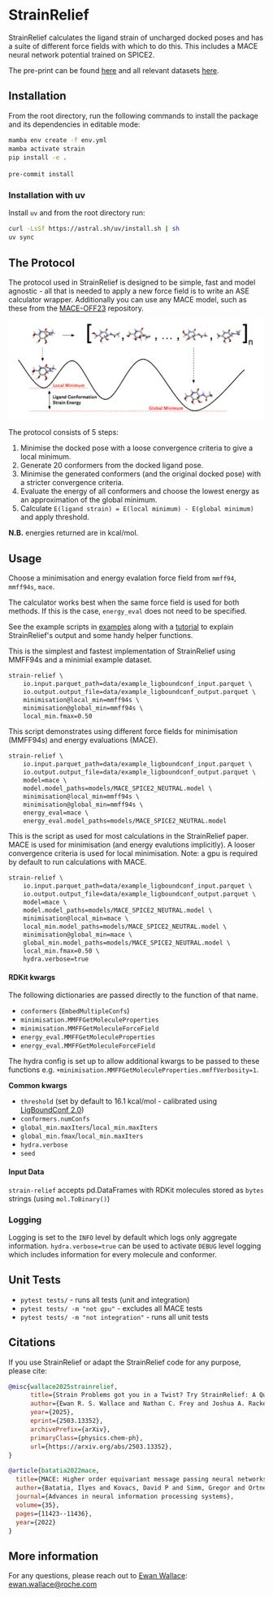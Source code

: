 # StrainRelief
StrainRelief calculates the ligand strain of uncharged docked poses and has a suite of different force fields with which to do this. This includes a MACE neural network potential trained on SPICE2.

The pre-print can be found [here](https://arxiv.org/abs/2503.13352) and all relevant datasets [here](https://huggingface.co/datasets/erwallace/LigBoundConf2.0).

## Installation

From the root directory, run the following commands to install the package and its dependencies in editable mode:

```bash
mamba env create -f env.yml
mamba activate strain
pip install -e .

pre-commit install
```

### Installation with uv
Install `uv` and from the root directory run:

```bash
curl -LsSf https://astral.sh/uv/install.sh | sh
uv sync
```


## The Protocol

The protocol used in StrainRelief is designed to be simple, fast and model agnostic - all that is needed to apply a new force field is to write an ASE calculator wrapper. Additionally you can use any MACE model, such as these from the [MACE-OFF23](https://github.com/ACEsuit/mace-off/tree/main/mace_off23) repository.

![Strain Relief Protocol](assets/strain_relief_protocol.png)

The protocol consists of 5 steps:

1. Minimise the docked pose with a loose convergence criteria to give a local minimum.
2. Generate 20 conformers from the docked ligand pose.
3. Minimise the generated conformers (and the original docked pose) with a stricter convergence criteria.
4. Evaluate the energy of all conformers and choose the lowest energy as an approximation of the global minimum.
5. Calculate `E(ligand strain) = E(local minimum) - E(global minimum)` and apply threshold.

**N.B.** energies returned are in kcal/mol.

## Usage
Choose a minimisation and energy evalation force field from `mmff94`, `mmff94s`, `mace`.

The calculator works best when the same force field is used for both methods. If this is the case, `energy_eval` does not need to be specified.

See the example scripts in [examples](./examples/examples.sh) along with a [tutorial](./examples/tutorial.ipynb) to explain StrainRelief's output and some handy helper functions.

This is the simplest and fastest implementation of StrainRelief using MMFF94s and a minimial example dataset.
```
strain-relief \
    io.input.parquet_path=data/example_ligboundconf_input.parquet \
    io.output.output_file=data/example_ligboundconf_output.parquet \
    minimisation@local_min=mmff94s \
    minimisation@global_min=mmff94s \
    local_min.fmax=0.50
```

This script demonstrates using different force fields for minimisation (MMFF94s) and energy evaluations (MACE).
```
strain-relief \
    io.input.parquet_path=data/example_ligboundconf_input.parquet \
    io.output.output_file=data/example_ligboundconf_output.parquet \
    model=mace \
    model.model_paths=models/MACE_SPICE2_NEUTRAL.model \
    minimisation@local_min=mmff94s \
    minimisation@global_min=mmff94s \
    energy_eval=mace \
    energy_eval.model_paths=models/MACE_SPICE2_NEUTRAL.model
```

This is the script as used for most calculations in the StrainRelief paper. MACE is used for minimisation (and energy evalutions implicitly). A looser convergence criteria is used for local minimisation. Note: a gpu is required by default to run calculations with MACE.
```
strain-relief \
    io.input.parquet_path=data/example_ligboundconf_input.parquet \
    io.output.output_file=data/example_ligboundconf_output.parquet \
    model=mace \
    model.model_paths=models/MACE_SPICE2_NEUTRAL.model \
    minimisation@local_min=mace \
    local_min.model_paths=models/MACE_SPICE2_NEUTRAL.model \
    minimisation@global_min=mace \
    global_min.model_paths=models/MACE_SPICE2_NEUTRAL.model \
    local_min.fmax=0.50 \
    hydra.verbose=true
```

#### RDKit kwargs
The following dictionaries are passed directly to the function of that name.
- `conformers` (`EmbedMultipleConfs`)
- `minimisation.MMFFGetMoleculeProperties`
- `minimisation.MMFFGetMoleculeForceField`
- `energy_eval.MMFFGetMoleculeProperties`
- `energy_eval.MMFFGetMoleculeForceField`

The hydra config is set up to allow additional kwargs to be passed to these functions e.g. `+minimisation.MMFFGetMoleculeProperties.mmffVerbosity=1`.

**Common kwargs**
- `threshold` (set by default to 16.1 kcal/mol - calibrated using [LigBoundConf 2.0](https://huggingface.co/datasets/erwallace/LigBoundConf2.0))
- `conformers.numConfs`
- `global_min.maxIters`/`local_min.maxIters`
- `global_min.fmax`/`local_min.maxIters`
- `hydra.verbose`
- `seed`

#### Input Data
`strain-relief` accepts pd.DataFrames with RDKit molecules stored as `bytes` strings (using `mol.ToBinary()`)

### Logging

Logging is set to the `INFO` level by default which logs only aggregate information. `hydra.verbose=true` can be used to activate `DEBUG` level logging which includes information for every molecule and conformer.

## Unit Tests
- `pytest tests/` - runs all tests (unit and integration)
- `pytest tests/ -m "not gpu"` - excludes all MACE tests
- `pytest tests/ -m "not integration"` - runs all unit tests

## Citations
If you use StrainRelief or adapt the StrainRelief code for any purpose, please cite:

```bibtex
@misc{wallace2025strainrelief,
      title={Strain Problems got you in a Twist? Try StrainRelief: A Quantum-Accurate Tool for Ligand Strain Calculations}, 
      author={Ewan R. S. Wallace and Nathan C. Frey and Joshua A. Rackers},
      year={2025},
      eprint={2503.13352},
      archivePrefix={arXiv},
      primaryClass={physics.chem-ph},
      url={https://arxiv.org/abs/2503.13352}, 
}
```

```bibtex
@article{batatia2022mace,
  title={MACE: Higher order equivariant message passing neural networks for fast and accurate force fields},
  author={Batatia, Ilyes and Kovacs, David P and Simm, Gregor and Ortner, Christoph and Cs{\'a}nyi, G{\'a}bor},
  journal={Advances in neural information processing systems},
  volume={35},
  pages={11423--11436},
  year={2022}
}
```

## More information
For any questions, please reach out to [Ewan Wallace](https://www.linkedin.com/in/ewan-wallace-82297318a/): ewan.wallace@roche.com
